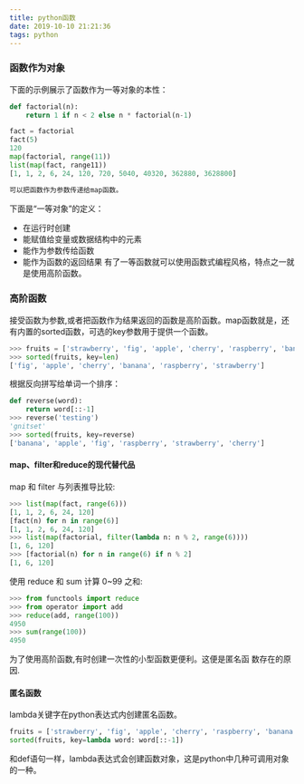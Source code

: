 ```yaml
---
title: python函数
date: 2019-10-10 21:21:36
tags: python
---
```

### 函数作为对象
下面的示例展示了函数作为一等对象的本性：
```python
def factorial(n):
    return 1 if n < 2 else n * factorial(n-1)

fact = factorial
fact(5)
120
map(factorial, range(11))
list(map(fact, range11))
[1, 1, 2, 6, 24, 120, 720, 5040, 40320, 362880, 3628800]

可以把函数作为参数传递给map函数。
```
下面是“一等对象”的定义：
- 在运行时创建
- 能赋值给变量或数据结构中的元素
- 能作为参数传给函数
- 能作为函数的返回结果
有了一等函数就可以使用函数式编程风格，特点之一就是使用高阶函数。

### 高阶函数
接受函数为参数,或者把函数作为结果返回的函数是高阶函数。map函数就是，还有内置的sorted函数，可选的key参数用于提供一个函数。
```python
>>> fruits = ['strawberry', 'fig', 'apple', 'cherry', 'raspberry', 'banana']
>>> sorted(fruits, key=len)
['fig', 'apple', 'cherry', 'banana', 'raspberry', 'strawberry']
```
根据反向拼写给单词一个排序：
```python
def reverse(word):
    return word[::-1]
>>> reverse('testing')
'gnitset'
>>> sorted(fruits, key=reverse)
['banana', 'apple', 'fig', 'raspberry', 'strawberry', 'cherry']
```
#### map、filter和reduce的现代替代品
map 和 filter 与列表推导比较:
```python
>>> list(map(fact, range(6)))
[1, 1, 2, 6, 24, 120]
[fact(n) for n in range(6)]
[1, 1, 2, 6, 24, 120]
>>> list(map(factorial, filter(lambda n: n % 2, range(6))))
[1, 6, 120]
>>> [factorial(n) for n in range(6) if n % 2]
[1, 6, 120]
```
使用 reduce 和 sum 计算 0~99 之和:
```python
>>> from functools import reduce
>>> from operator import add
>>> reduce(add, range(100))
4950
>>> sum(range(100))
4950
```
为了使用高阶函数,有时创建一次性的小型函数更便利。这便是匿名函
数存在的原因.

#### 匿名函数

lambda关键字在python表达式内创建匿名函数。
```python
fruits = ['strawberry', 'fig', 'apple', 'cherry', 'raspberry', 'banana']
sorted(fruits, key=lambda word: word[::-1])
```
和def语句一样，lambda表达式会创建函数对象，这是python中几种可调用对象的一种。

